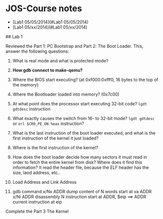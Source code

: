 JOS-Course notes
=========

- [Lab1 05/05/2014](#Lab1 05/05/2014)
- [Lab1 05/xx/2014](#Lab1 05/xx/2014)

<a name="lab1 05/05/2014" />
## Lab 1

Reviewed the Part 1: PC Bootstrap and Part 2: The Boot Loader. This, answer the following questions:

1. What is real mode and what is protected mode?
2. __How gdb connect to make-qemu?__
3. Where the BIOS start executing? (at 0xf000:0xfff0, 16 bytes to the top of the memory) 
4. Where the Bootloader loaded into memory? (0x7c00)
5. At what point does the processor start executing 32-bit code? `lgdt gdtdesc` instruction
6. What exactly causes the switch from 16- to 32-bit mode? `lgdt gdtdesc` or `orl $CR0_PE_ON %eax` instruction?
7. What is the last instruction of the boot loader executed, and what is the first instruction of the kernel it just loaded?
8. Where is the first instruction of the kernel?
9. How does the boot loader decide how many sectors it must read in order to fetch the entire kernel from disk? Where does it find this information? It read the header file, because the ELF header has the size, laod address, etc..

10. Load Address and Link Address

11. gdb command
  x/Nx ADDR dump content of N words start at va ADDR
  x/Ni ADDR disassembly N instruction start at ADDR, $eip ==> ADDR current instruction at eip

<a name="lab1 05/xx/2014" />
Complete the Part 3 The Kernel
